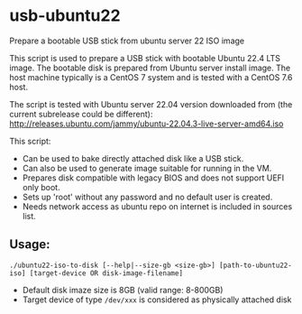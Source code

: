 # usb-ubuntu22
Prepare a bootable USB stick from ubuntu server 22 ISO image

This script is used to prepare a USB stick with bootable
Ubuntu 22.4 LTS image. The bootable disk is prepared from Ubuntu
server install image. The host machine typically is a CentOS 7
system and is tested with a CentOS 7.6 host.

The script is tested with Ubuntu server 22.04 version downloaded
from (the current subrelease could be different):\
    http://releases.ubuntu.com/jammy/ubuntu-22.04.3-live-server-amd64.iso

This script:
- Can be used to bake directly attached disk like a USB stick.
- Can also be used to generate image suitable for running in the VM.
- Prepares disk compatible with legacy BIOS and does not support UEFI only boot.
- Sets up 'root' without any password and no default user is created.
- Needs network access as ubuntu repo on internet is included in sources list.

## Usage:
`./ubuntu22-iso-to-disk [--help|--size-gb <size-gb>] [path-to-ubuntu22-iso] [target-device OR disk-image-filename]`

- Default disk imaze size is 8GB (valid range: 8-800GB)
- Target device of type `/dev/xxx` is considered as physically attached disk


